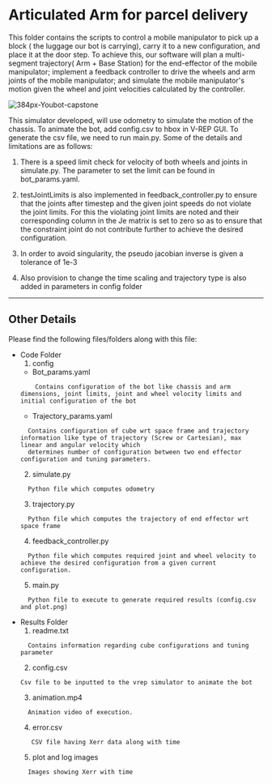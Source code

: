 # Articulated Arm for parcel delivery

This folder contains the scripts to control a mobile manipulator to pick up a block ( the luggage our bot is carrying), carry it to a new configuration, and place it at the door step. To achieve this, our software will plan a multi-segment trajectory( Arm + Base Station) for the end-effector of the mobile manipulator; implement a feedback controller to drive the wheels and arm joints of the mobile manipulator; and simulate the mobile manipulator's motion given the wheel and joint velocities calculated by the controller. 

![384px-Youbot-capstone](https://user-images.githubusercontent.com/47540320/121959719-c46f4080-cd82-11eb-9675-0405a696dff2.png)


This simulator developed, will use odometry to simulate the motion of the chassis. To animate the bot, add config.csv to hbox in V-REP GUI. To generate the csv file, we need to run main.py. Some of the details and limitations are as follows:

1. There is a speed limit check for velocity of both wheels and joints in simulate.py. The parameter to set the limit can be found in bot_params.yaml.

2. testJointLimits is also implemented in feedback_controller.py to ensure that the joints after timestep and the given joint speeds do not violate the joint limits. For this the violating joint limits are noted and their corresponding column in the Je matrix is set to zero so as to ensure that the constraint joint do not contribute further to achieve the desired configuration.

3. In order to avoid singularity, the pseudo jacobian inverse is given a tolerance of 1e-3

4. Also provision to change the time scaling and trajectory type is also added in parameters in config folder

---

## Other Details

Please find the following files/folders along with this file:
  * Code Folder
    1. config
      * Bot_params.yaml
      ```
          Contains configuration of the bot like chassis and arm dimensions, joint limits, joint and wheel velocity limits and initial configuration of the bot
      ```
      * Trajectory_params.yaml
      ```
        Contains configuration of cube wrt space frame and trajectory information like type of trajectory (Screw or Cartesian), max linear and angular velocity which
        determines number of configuration between two end effector configuration and tuning parameters.
      ```
    2. simulate.py
    ```
      Python file which computes odometry
    ```
    3. trajectory.py
    ```
      Python file which computes the trajectory of end effector wrt space frame
    ```
    4. feedback_controller.py
    ```
      Python file which computes required joint and wheel velocity to achieve the desired configuration from a given current configuration.
    ```
    5. main.py
    ```
      Python file to execute to generate required results (config.csv and plot.png)
    ```
  * Results Folder
    1. readme.txt
    ```
      Contains information regarding cube configurations and tuning parameter
    ```
    2. config.csv
    ```
    Csv file to be inputted to the vrep simulator to animate the bot
    ```
    3. animation.mp4
    ```
      Animation video of execution.
    ```
    4. error.csv
    ```
       CSV file having Xerr data along with time
    ```
    5. plot and log images
    ```
      Images showing Xerr with time
    ```
